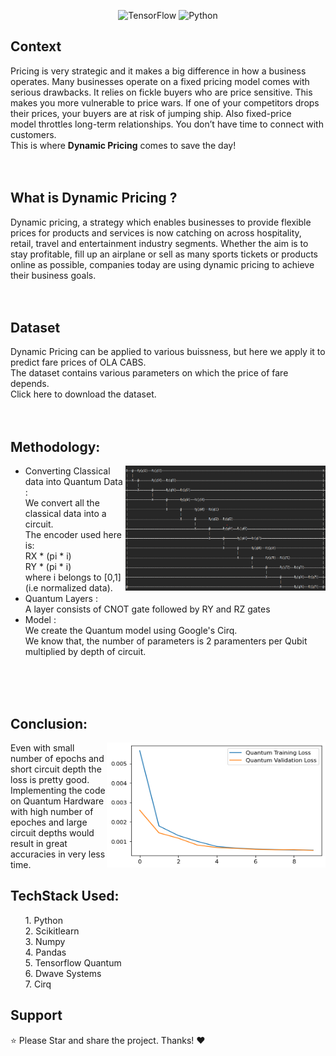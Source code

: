 <div align="center"> 

   ![TensorFlow](https://img.shields.io/badge/TensorFlow-FF6F00?style=for-the-badge&logo=tensorflow&logoColor=white)
   ![Python](https://img.shields.io/badge/python-3670A0?style=for-the-badge&logo=python&logoColor=ffdd54)
   
</div>

## Context
Pricing is very strategic and it makes a big difference in how a business operates. Many businesses operate on a fixed pricing model comes with serious drawbacks. It relies on fickle buyers who are price sensitive. This makes you more vulnerable to price wars. If one of your competitors drops their prices, your buyers are at risk of jumping ship. Also fixed-price model throttles long-term relationships. You don’t have time to connect with customers.<br>
This is where <strong>Dynamic Pricing</strong> comes to save the day!
<br>
<br>
<br>


## What is <strong>Dynamic Pricing </strong> ?
Dynamic pricing, a strategy which enables businesses to provide flexible prices for products and services is now catching on across hospitality, retail, travel and entertainment industry segments. Whether the aim is to stay profitable, fill up an airplane or sell as many sports tickets or products online as possible, companies today are using dynamic pricing to achieve their business goals.
<br>
<br>
<br>
## Dataset
Dynamic Pricing can be applied to various buissness, but here we apply it to predict fare prices of OLA CABS.<br>
The dataset contains various parameters on which the price of fare depends.<br>
Click here to download the dataset.
<br>
<br>
<br>

## Methodology:
<img align="right" src="Qlayers.png" width="320" height="200">

- Converting Classical data into Quantum Data : <br>
   We convert all the classical data into a circuit. <br>
   The encoder used here is:<br>
   RX * (pi * i)<br>
   RY * (pi * i)<br>
   where i belongs to [0,1] (i.e normalized data). <br>
- Quantum Layers : <br>
   A layer consists of CNOT gate followed by RY and RZ gates <br>
- Model : <br>
    We create the Quantum model using Google's Cirq. <br>
    We know that, the number of parameters is 2 paramenters per Qubit multiplied by depth of circuit.<br>
<br>
<br>
<br>


##  Conclusion:
<img align="right" src="outputQNN.png" width="350" height="200"> 

Even with small number of epochs and short circuit depth the loss is pretty good. <br>
Implementing the code on Quantum Hardware with high number of epoches and large circuit depths would result in great accuracies in very less time.


## TechStack Used:
<ul>
1. Python <br />
2. Scikitlearn <br />
3. Numpy <br />
4. Pandas <br />
5. Tensorflow Quantum  <br />
6. Dwave Systems<br />
7. Cirq <br>
</ul>



## Support
⭐ Please Star and share the project. Thanks! ❤️
